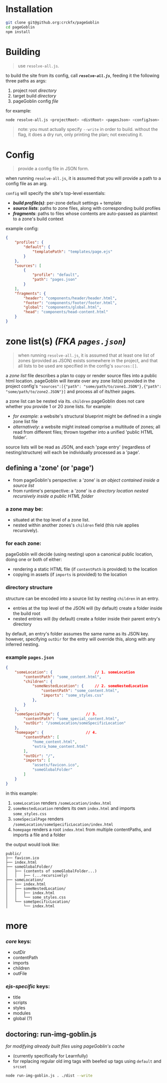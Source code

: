 # Installation
```bash
git clone git@github.org:crckfx/pageGoblin
cd pageGoblin
npm install
```

# Building

> use `resolve-all.js`.

to build the site from its config, call ***`resolve-all.js`***, feeding it the following three paths as args:
1. project root *directory*
2. target build *directory*
3. pageGoblin config *file*

for example:
```bash
node resolve-all.js <projectRoot> <distRoot> <pagesJson> <configJson> [--write] [--clean] [--verbose]
```
> note: you must actually specify `--write` in order to build. without the flag, it does a dry run, only printing the plan; not executing it.

# Config
> provide a config file in JSON form.

when running `resolve-all.js`, it is assumed that you will provide a path to a config file as an arg.

`config` will specify the site's top-level essentials: 
- ***build profile(s)***: per-zone default settings + template
- ***source lists***: paths to zone files, along with corresponding build profiles
- ***fragments***: paths to files whose contents are auto-passed as plaintext to a zone's build context

example config:
```json
{
    "profiles": {
        "default": {
            "templatePath": "templates/page.ejs"
        }
    },
    "sources": [
        {
            "profile": "default",
            "path": "pages.json"
        }
    ],
    "fragments": {
        "header": "components/header/header.html",
        "footer": "components/footer/footer.html",
        "global": "components/global.html",
        "head": "components/head-content.html"
    }
}
```


# zone list(s) *(FKA `pages.json`)*
> when running `resolve-all.js`, it is assumed that at least one list of zones (provided as JSON) exists somewhere in the project, and that all lists to be used are specified in the config's `sources:[]`.

a *zone list* file describes a plan to copy or render source files into a public html location. pageGoblin will iterate over any zone list(s) provided in the project config's `"sources":[{"path": "some/path/to/zone1.JSON"},{"path": "some/path/to/zone2.JSON"}]` and process all of its/their pages.

a zone list can be nested via its. `children` pageGoblin does not care whether you provide 1 or 20 zone lists. for example:
- *for example*: a website's structural blueprint might be defined in a single zone list file 
- *alternatively*: a website might instead comprise a multitude of zones; all read from different files; thrown together into a unified 'public HTML folder'.

source lists will be read as JSON, and each 'page entry' (regardless of nesting/structure) will each be individually processed as a 'page'.

## defining a 'zone' (or 'page')
- from pageGoblin's perspective: a 'zone' is *an object contained inside a source list*
- from runtime's perspective: a 'zone' is *a directory location nested recursively inside a public HTML folder*

### a zone may be:
- situated at the top level of a zone list.
- nested within another zones's `children` field (this rule applies recursively).

### for each zone: 
pageGoblin will decide (using nesting) upon a canonical public location, doing one or both of either:
- rendering a static HTML file (if `contentPath` is provided) to the location
- copying in assets (if `imports` is provided) to the location

### directory structure
structure can be encoded into a source list by nesting `children` in an entry.
- entries at the top level of the JSON will (by default) create a folder inside the build root
- nested entries will (by default) create a folder inside their parent entry's directory 

by default, an entry's folder assumes the same name as its JSON key. however, specifying `outDir` for the entry will override this, along with any inferred nesting.

### example `pages.json`
```json
{
    "someLocation": {                   // 1. someLocation
        "contentPath": "some_content.html",
        "children": {
            "someNestedLocation": {     // 2. someNestedLocation
                "contentPath": "some_content.html",
                "imports": "some_styles.css"
            },
        }
    },
    "someSpecialPage": {            // 3.
        "contentPath": "some_special_content.html",
        "outDir": "/someLocation/someSpecificLocation"
    },
    "homepage": {                   // 4.
        "contentPath": [
            "home_content.html",
            "extra_home_content.html"
        ],
        "outDir": "/",
        "imports": [
            "assets/favicon.ico",
            "someGlobalFolder"
        ]
    }
}
```
in this example:
1.   `someLocation` renders `/someLocation/index.html`
2.   `someNestedLocation` renders its own `index.html` and imports `some_styles.css`
3.   `someSpecialPage` renders `/someLocation/someSpecificLocation/index.html`
4.   `homepage` renders a root `index.html` from multiple contentPaths, and imports a file and a folder

the output would look like:
```text
public/
├── favicon.ico
├── index.html
├── someGlobalFolder/
│   ├── (contents of someGlobalFolder...)
│   │   ├── (...recursively)
├── someLocation/
│   ├── index.html
│   ├── someNestedLocation/
│   │   ├── index.html
│   │   └── some_styles.css
│   └── someSpecificLocation/
│       └── index.html
```


#  more

### *core* keys:
- outDir
- contentPath
- imports
- children
- outFile

### *ejs-specific* keys:
- title
- scripts
- styles
- modules
- global (?)


## doctoring: run-img-goblin.js
*for modifying already built files using pageGoblin's cache*
- (currently specifically for Learnfully)
- for replacing regular old img tags with beefed up tags using `default` and `srcset`

```bash
node run-img-goblin.js . ./dist --write
```
